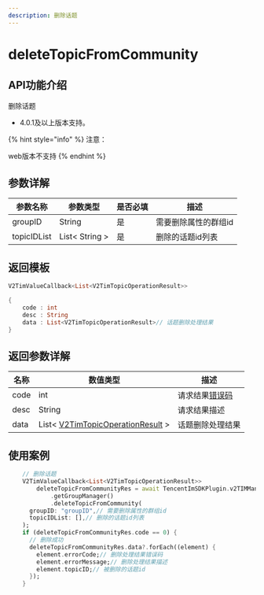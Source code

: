 ```yaml
---
description: 删除话题
---
```


# deleteTopicFromCommunity

## API功能介绍

删除话题

* 4.0.1及以上版本支持。

{% hint style="info" %}
注意：&#x20;

web版本不支持
{% endhint %}

## 参数详解

| 参数名称        | 参数类型           | 是否必填 | 描述          |
| ----------- | -------------- | ---- | ----------- |
| groupID     | String         | 是    | 需要删除属性的群组id |
| topicIDList | List< String > | 是    | 删除的话题id列表   |

## 返回模板

```dart
V2TimValueCallback<List<V2TimTopicOperationResult>>

{
    code : int
    desc : String
    data : List<V2TimTopicOperationResult>// 话题删除处理结果
}
```

## 返回参数详解

| 名称    | 数值类型                                                                                     | 描述                                                             |
| ----- | ---------------------------------------------------------------------------------------- | -------------------------------------------------------------- |
| code  | int                                                                                      | 请求结果[错误码](https://cloud.tencent.com/document/product/269/1671) |
| desc  | String                                                                                   | 请求结果描述                                                         |
| data  | List< [V2TimTopicOperationResult](../guan-jian-lei/group/v2timtopicoperationresult.md) > | 话题删除处理结果                                                       |

## 使用案例  &#x20;

```dart
    // 删除话题
    V2TimValueCallback<List<V2TimTopicOperationResult>>
        deleteTopicFromCommunityRes = await TencentImSDKPlugin.v2TIMManager
            .getGroupManager()
            .deleteTopicFromCommunity(
      groupID: "groupID",// 需要删除属性的群组id
      topicIDList: [],// 删除的话题id列表
    );
    if (deleteTopicFromCommunityRes.code == 0) {
      // 删除成功
      deleteTopicFromCommunityRes.data?.forEach((element) {
        element.errorCode;// 删除处理结果错误码
        element.errorMessage;// 删除处理结果描述
        element.topicID;// 被删除的话题id
      });
    }

```
